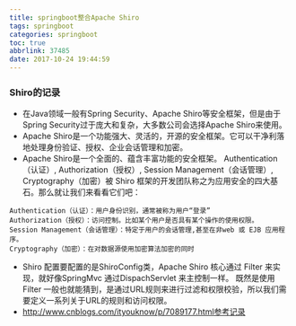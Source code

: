 ```yaml
---
title: springboot整合Apache Shiro
tags: springboot
categories: springboot
toc: true
abbrlink: 37485
date: 2017-10-24 19:44:59
---
```


### Shiro的记录
- 在Java领域一般有Spring Security、Apache Shiro等安全框架，但是由于Spring Security过于庞大和复杂，大多数公司会选择Apache Shiro来使用。
- Apache Shiro是一个功能强大、灵活的，开源的安全框架。它可以干净利落地处理身份验证、授权、企业会话管理和加密。
- Apache Shiro是一个全面的、蕴含丰富功能的安全框架。
Authentication（认证）, Authorization（授权）, Session Management（会话管理）, Cryptography（加密）被 Shiro 框架的开发团队称之为应用安全的四大基石。那么就让我们来看看它们吧：




```
Authentication（认证）：用户身份识别，通常被称为用户“登录”
Authorization（授权）：访问控制。比如某个用户是否具有某个操作的使用权限。
Session Management（会话管理）：特定于用户的会话管理,甚至在非web 或 EJB 应用程序。
Cryptography（加密）：在对数据源使用加密算法加密的同时
```

- Shiro 配置要配置的是ShiroConfig类，Apache Shiro 核心通过 Filter 来实现，就好像SpringMvc 通过DispachServlet 来主控制一样。
既然是使用 Filter 一般也就能猜到，是通过URL规则来进行过滤和权限校验，所以我们需要定义一系列关于URL的规则和访问权限。
- http://www.cnblogs.com/ityouknow/p/7089177.html参考记录

